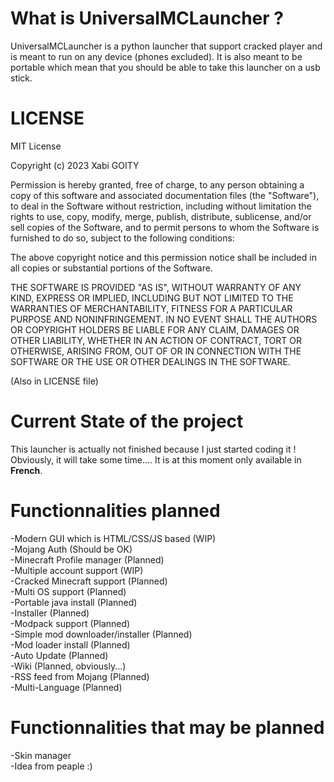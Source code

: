 # What is UniversalMCLauncher ?
UniversalMCLauncher is a python launcher that support cracked player and is meant to run on any device (phones excluded).
It is also meant to be portable which mean that you should be able to take this launcher on a usb stick.

# LICENSE

MIT License

Copyright (c) 2023 Xabi GOITY

Permission is hereby granted, free of charge, to any person obtaining a copy
of this software and associated documentation files (the "Software"), to deal
in the Software without restriction, including without limitation the rights
to use, copy, modify, merge, publish, distribute, sublicense, and/or sell
copies of the Software, and to permit persons to whom the Software is
furnished to do so, subject to the following conditions:

The above copyright notice and this permission notice shall be included in all
copies or substantial portions of the Software.

THE SOFTWARE IS PROVIDED "AS IS", WITHOUT WARRANTY OF ANY KIND, EXPRESS OR
IMPLIED, INCLUDING BUT NOT LIMITED TO THE WARRANTIES OF MERCHANTABILITY,
FITNESS FOR A PARTICULAR PURPOSE AND NONINFRINGEMENT. IN NO EVENT SHALL THE
AUTHORS OR COPYRIGHT HOLDERS BE LIABLE FOR ANY CLAIM, DAMAGES OR OTHER
LIABILITY, WHETHER IN AN ACTION OF CONTRACT, TORT OR OTHERWISE, ARISING FROM,
OUT OF OR IN CONNECTION WITH THE SOFTWARE OR THE USE OR OTHER DEALINGS IN THE
SOFTWARE.

(Also in LICENSE file)

# Current State of the project
This launcher is actually not finished because I just started coding it !
Obviously, it will take some time....
It is at this moment only available in __French__.

# Functionnalities planned
-Modern GUI which is HTML/CSS/JS based (WIP) <br>
-Mojang Auth (Should be OK) <br>
-Minecraft Profile manager (Planned) <br>
-Multiple account support (WIP) <br>
-Cracked Minecraft support (Planned) <br>
-Multi OS support (Planned) <br>
-Portable java install (Planned) <br>
-Installer (Planned) <br>
-Modpack support (Planned) <br>
-Simple mod downloader/installer (Planned) <br>
-Mod loader install (Planned) <br>
-Auto Update (Planned) <br>
-Wiki (Planned, obviously...) <br>
-RSS feed from Mojang (Planned)<br>
-Multi-Language (Planned) <br>

# Functionnalities that may be planned

-Skin manager <br>
-Idea from peaple :) <br>